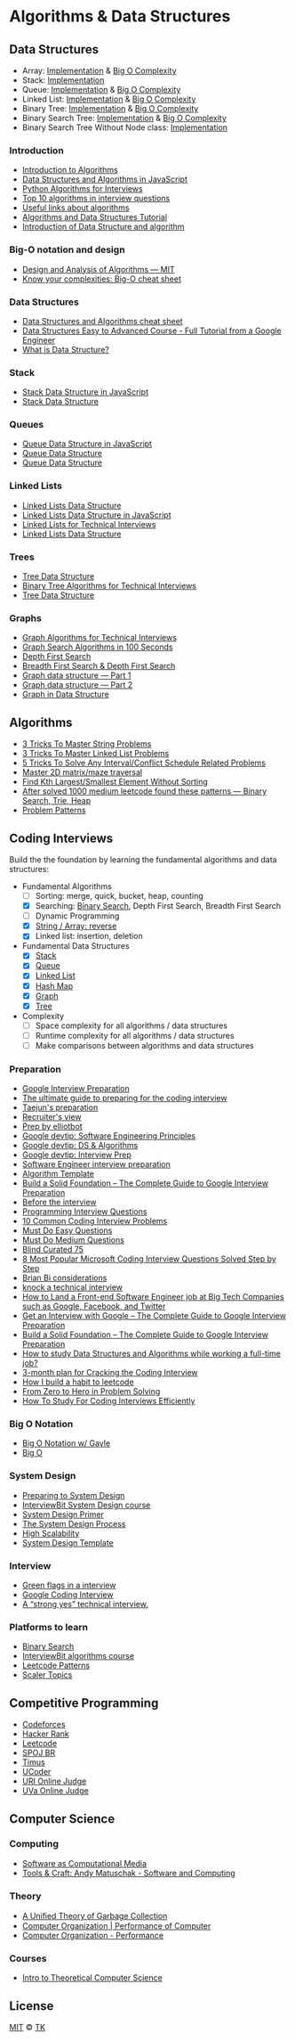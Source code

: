 # Algorithms & Data Structures

## Data Structures

- Array: [Implementation](computer_science/data_structures/array/list.py) & [Big O Complexity](computer_science/data_structures/array/big_o.py)
- Stack: [Implementation](computer_science/data_structures/stack/stack.py)
- Queue: [Implementation](computer_science/data_structures/queue/queue.py) & [Big O Complexity](computer_science/data_structures/queue/big_o.py)
- Linked List: [Implementation](computer_science/data_structures/linked_list/linked_list.py) & [Big O Complexity](computer_science/data_structures/linked_list/big_o.py)
- Binary Tree: [Implementation](computer_science/data_structures/binary_tree/binary_tree.py) & [Big O Complexity](computer_science/data_structures/binary_tree/big_o.py)
- Binary Search Tree: [Implementation](computer_science/data_structures/binary_search_tree/binary_search_tree.py) & [Big O Complexity](computer_science/data_structures/binary_search_tree/big_o.py)
- Binary Search Tree Without Node class: [Implementation](computer_science/data_structures/binary_search_tree_without_node/binary_search_tree.py)

### Introduction

- [Introduction to Algorithms](https://www.youtube.com/playlist?list=PLUl4u3cNGP63EdVPNLG3ToM6LaEUuStEY)
- [Data Structures and Algorithms in JavaScript](https://www.youtube.com/playlist?list=PLWKjhJtqVAbkso-IbgiiP48n-O-JQA9PJ)
- [Python Algorithms for Interviews](https://www.youtube.com/watch?v=p65AHm9MX80)
- [Top 10 algorithms in interview questions](https://www.geeksforgeeks.org/top-10-algorithms-in-interview-questions/)
- [Useful links about algorithms](https://leetcode.com/discuss/general-discussion/665604/important-and-useful-links-from-all-over-the-Leetcode)
- [Algorithms and Data Structures Tutorial](https://www.youtube.com/watch?v=8hly31xKli0&ab_channel=freeCodeCamp.org)
- [Introduction of Data Structure and algorithm](https://www.scaler.com/topics/data-structures/)

### Big-O notation and design

- [Design and Analysis of Algorithms — MIT](https://www.youtube.com/playlist?list=PLUl4u3cNGP6317WaSNfmCvGym2ucw3oGp)
- [Know your complexities: Big-O cheat sheet](https://www.bigocheatsheet.com/)

### Data Structures

- [Data Structures and Algorithms cheat sheet](https://github.com/TSiege/Tech-Interview-Cheat-Sheet)
- [Data Structures Easy to Advanced Course - Full Tutorial from a Google Engineer](https://www.youtube.com/watch?v=RBSGKlAvoiM)
- [What is Data Structure?](https://www.scaler.com/topics/data-structures/what-is-data-structure/)

### Stack

- [Stack Data Structure in JavaScript](https://www.iamtk.co/series/data-structures-in-javascript/stack-data-structure)
- [Stack Data Structure](https://www.iamtk.co/series/data-structures/stack-data-structure)

### Queues

- [Queue Data Structure in JavaScript](https://www.iamtk.co/series/data-structures-in-javascript/queue-data-structure)
- [Queue Data Structure](https://www.iamtk.co/series/data-structures/queue-data-structure)
- [Queue Data Structure](https://www.scaler.com/topics/data-structures/queue-in-data-structure/)

### Linked Lists

- [Linked Lists Data Structure](https://www.iamtk.co/series/data-structures/linked-list-data-structure)
- [Linked Lists Data Structure in JavaScript](https://www.iamtk.co/series/data-structures-in-javascript/linked-list-data-structure)
- [Linked Lists for Technical Interviews](https://www.youtube.com/watch?v=Hj_rA0dhr2I&ab_channel=freeCodeCamp.org)
- [Linked Lists Data Structure](https://www.scaler.com/topics/linked-list/)

### Trees

- [Tree Data Structure](https://www.iamtk.co/series/data-structures/tree-data-structure)
- [Binary Tree Algorithms for Technical Interviews](https://www.youtube.com/watch?v=fAAZixBzIAI&ab_channel=freeCodeCamp.org)
- [Tree Data Structure](https://www.scaler.com/topics/data-structures/tree-data-structure/)

### Graphs

- [Graph Algorithms for Technical Interviews](https://www.youtube.com/watch?v=tWVWeAqZ0WU&ab_channel=freeCodeCamp.org)
- [Graph Search Algorithms in 100 Seconds](https://www.youtube.com/watch?v=cWNEl4HE2OE&ab_channel=Fireship)
- [Depth First Search](https://www.hackerearth.com/practice/algorithms/graphs/depth-first-search/tutorial/)
- [Breadth First Search & Depth First Search](https://www.youtube.com/watch?v=pcKY4hjDrxk&ab_channel=AbdulBari)
- [Graph data structure — Part 1](https://www.youtube.com/watch?v=JDP1OVgoa0Q&ab_channel=JunminLee)
- [Graph data structure — Part 2](https://www.youtube.com/watch?v=bSZ57h7GN2w&ab_channel=JunminLee)
- [Graph in Data Structure](https://www.scaler.com/topics/data-structures/graph-in-data-structure/)

## Algorithms

- [3 Tricks To Master String Problems](https://medium.com/interviewnoodle/leetcode-3-tricks-to-master-string-problems-bf10079df639)
- [3 Tricks To Master Linked List Problems](https://medium.com/interviewnoodle/leetcode-3-tricks-to-master-linked-list-problems-8647a74a5f1c)
- [5 Tricks To Solve Any Interval/Conflict Schedule Related Problems](https://medium.com/interviewnoodle/leetcode-5-tricks-to-solve-any-interval-conflict-schedule-related-problems-3f33d6e5af55)
- [Master 2D matrix/maze traversal](https://medium.com/interviewnoodle/leetcode-master-2d-matrix-maze-traversal-ec9f2e0bc300)
- [Find Kth Largest/Smallest Element Without Sorting](https://medium.com/interviewnoodle/leetcode-find-kth-largest-smallest-element-without-sorting-77b92c75c890)
- [After solved 1000 medium leetcode found these patterns — Binary Search, Trie, Heap](https://medium.com/@iorilan/after-solved-1000-medium-leetcode-found-these-patterns-binary-search-trie-heap-8dc5c82e9e94)
- [Problem Patterns](https://designgurus.org/course/grokking-the-coding-interview)

## Coding Interviews

Build the the foundation by learning the fundamental algorithms and data structures:

- Fundamental Algorithms
  - [ ] Sorting: merge, quick, bucket, heap, counting
  - [x] Searching: [Binary Search](computer_science/algorithms/binary-search/binary-search.js), Depth First Search, Breadth First Search
  - [ ] Dynamic Programming
  - [x] [String / Array: reverse](computer_science/algorithms/reverse-string/reverse-string.js)
  - [x] Linked list: insertion, deletion
- Fundamental Data Structures
  - [x] [Stack](computer_science/data_structures/stack)
  - [x] [Queue](computer_science/data_structures/queue)
  - [x] [Linked List](computer_science/data_structures/linked_list)
  - [x] [Hash Map](computer_science/data_structures/hash_table)
  - [x] [Graph](computer_science/data_structures/graph)
  - [x] [Tree](computer_science/data_structures/binary_search_tree)
- Complexity
  - [ ] Space complexity for all algorithms / data structures
  - [ ] Runtime complexity for all algorithms / data structures
  - [ ] Make comparisons between algorithms and data structures

### Preparation

- [Google Interview Preparation](http://blog.gainlo.co/index.php/category/google-interview-preparation/)
- [The ultimate guide to preparing for the coding interview](https://medium.com/free-code-camp/the-ultimate-guide-to-preparing-for-the-coding-interview-183251ee36c9)
- [Taejun's preparation](https://qr.ae/TSJEJv)
- [Recruiter's view](https://qr.ae/TSJE3x)
- [Prep by elliotbot](https://old.reddit.com/r/cscareerquestions/comments/6278bi/my_journey_and_tips_29_gpa_at_a_noname_liberal/)
- [Google devtip: Software Engineering Principles](https://techdevguide.withgoogle.com/paths/principles/)
- [Google devtip: DS & Algorithms](https://techdevguide.withgoogle.com/paths/data-structures-and-algorithms/)
- [Google devtip: Interview Prep](https://techdevguide.withgoogle.com/paths/interview/)
- [Software Engineer interview preparation](https://www.mauriciopoppe.com/notes/misc/software-engineer-interview-preparation/)
- [Algorithm Template](https://docs.google.com/document/d/1TKNUaBdgzEoPaD8LNexz9JlquRKc1ZSBnNJuZmhFp4Y/edit)
- [Build a Solid Foundation – The Complete Guide to Google Interview Preparation](http://blog.gainlo.co/index.php/2017/02/24/chapter-2-build-solid-foundation-complete-guide-google-interview-preparation/)
- [Before the interview](http://blog.gainlo.co/index.php/2017/02/18/chapter-1-get-interview-google-complete-guide-google-interview-preparation/)
- [Programming Interview Questions](http://www.ardendertat.com/2012/01/09/programming-interview-questions/)
- [10 Common Coding Interview Problems](https://www.youtube.com/watch?v=Peq4GCPNC5c&ab_channel=freeCodeCamp.org)
- [Must Do Easy Questions](https://leetcode.com/list/xip8yt56)
- [Must Do Medium Questions](https://leetcode.com/list/xineettm)
- [Blind Curated 75](https://leetcode.com/list/x84cr1pj)
- [8 Most Popular Microsoft Coding Interview Questions Solved Step by Step](https://www.youtube.com/watch?v=1P3xh7CGSU8&ab_channel=SCALER)
- [Brian Bi considerations](https://qr.ae/TSJE9l)
- [knock a technical interview](https://qr.ae/TSJEkK)
- [How to Land a Front-end Software Engineer job at Big Tech Companies such as Google, Facebook, and Twitter](https://javascript.plainenglish.io/how-to-land-a-software-engineer-job-in-google-facebook-and-twitter-44e49906e87)
- [Get an Interview with Google – The Complete Guide to Google Interview Preparation](http://blog.gainlo.co/index.php/2017/02/18/chapter-1-get-interview-google-complete-guide-google-interview-preparation)
- [Build a Solid Foundation – The Complete Guide to Google Interview Preparation](http://blog.gainlo.co/index.php/2017/02/24/chapter-2-build-solid-foundation-complete-guide-google-interview-preparation)
- [How to study Data Structures and Algorithms while working a full-time job?](https://medium.com/@pepcoding/how-to-study-data-structures-and-algorithms-while-working-a-full-time-job-8ac21c93da5e)
- [3-month plan for Cracking the Coding Interview](https://medium.com/interviewnoodle/3-month-plan-for-cracking-the-coding-interview-5534f0ad7595)
- [How I build a habit to leetcode](https://medium.com/@chuayewwee/how-i-build-a-habit-to-leetcode-23b1fdb5e0d9)
- [From Zero to Hero in Problem Solving](https://1162429.medium.com/from-zero-to-hero-in-problem-solving-c616641b5639)
- [How To Study For Coding Interviews Efficiently](https://www.youtube.com/watch?v=2nVFdxJJdLw&ab_channel=ConnerArdman)

### Big O Notation

- [Big O Notation w/ Gayle](https://www.youtube.com/watch?v=v4cd1O4zkGw&ab_channel=HackerRank)
- [Big O](computer_science/big_o)

### System Design

- [Preparing to System Design](https://qr.ae/TSJEwu)
- [InterviewBit System Design course](https://www.interviewbit.com/courses/system-design/)
- [System Design Primer](https://github.com/donnemartin/system-design-primer)
- [The System Design Process](https://www.hiredintech.com/classrooms/system-design/lesson/55)
- [High Scalability](http://highscalability.com/)
- [System Design Template](https://leetcode.com/discuss/career/229177/My-System-Design-Template)

### Interview

- [Green flags in a interview](https://qr.ae/TSJEQA)
- [Google Coding Interview](https://www.youtube.com/watch?v=rw4s4M3hFfs&ab_channel=Cl%C3%A9mentMihailescu)
- [A “strong yes” technical interview.](https://medium.com/@paulanthonysalvatore/a-strong-yes-technical-interview-195fb851d836)

### Platforms to learn

- [Binary Search](https://binarysearch.com/)
- [InterviewBit algorithms course](https://www.interviewbit.com/courses/programming/)
- [Leetcode Patterns](https://seanprashad.com/leetcode-patterns)
- [Scaler Topics](https://www.scaler.com/topics/)

## Competitive Programming

- [Codeforces](competitive_programming/programming_contests/codeforces/div2)
- [Hacker Rank](competitive_programming/programming_contests/hacker_rank)
- [Leetcode](coding_interviews/leetcode)
- [SPOJ BR](competitive_programming/programming_contests/spoj_br)
- [Timus](competitive_programming/programming_contests/timus)
- [UCoder](competitive_programming/programming_contests/ucoder)
- [URI Online Judge](competitive_programming/programming_contests/uri)
- [UVa Online Judge](competitive_programming/programming_contests/uva)

## Computer Science

### Computing

- [Software as Computational Media](https://www.youtube.com/watch?v=I-aGF-47hqI&ab_channel=ACMSIGPLAN)
- [Tools & Craft: Andy Matuschak - Software and Computing](https://www.youtube.com/watch?v=bcrcaTuvpBk&ab_channel=Notion)

### Theory

- [A Uniﬁed Theory of Garbage Collection](https://www.youtube.com/watch?v=XtUtfARSIv8&ab_channel=PapersWeLove)
- [Computer Organization | Performance of Computer](https://www.geeksforgeeks.org/computer-organization-performance-of-computer)
- [Computer Organization - Performance](https://www.csie.nuk.edu.tw/~kcf/course/95_Spring/Organization/Chapter4_Performance.pdf)

### Courses

- [Intro to Theoretical Computer Science](https://classroom.udacity.com/courses/cs313)

## License

[MIT](/license) © [TK](https://iamtk.co)
